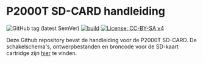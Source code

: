 # P2000T SD-CARD handleiding

![GitHub tag (latest SemVer)](https://img.shields.io/github/v/tag/ifilot/P2000T-SD-kaart-handleiding?label=version)
[![build](https://github.com/ifilot/P2000T-SD-kaart-handleiding/actions/workflows/build.yml/badge.svg)](https://github.com/ifilot/P2000T-SD-kaart-handleiding/actions/workflows/build.yml)
[![License: CC-BY-SA v4](https://img.shields.io/badge/license-CC--4.0--BY--SA-lightgrey)](https://creativecommons.org/licenses/by-sa/4.0/deed.en)

Deze Github repository bevat de handleiding voor de P2000T SD-CARD. De
schakelschema's, ontwerpbestanden en broncode voor de SD-kaart cartridge zijn
[hier](https://github.com/ifilot/p2000t-sdcard) te vinden.